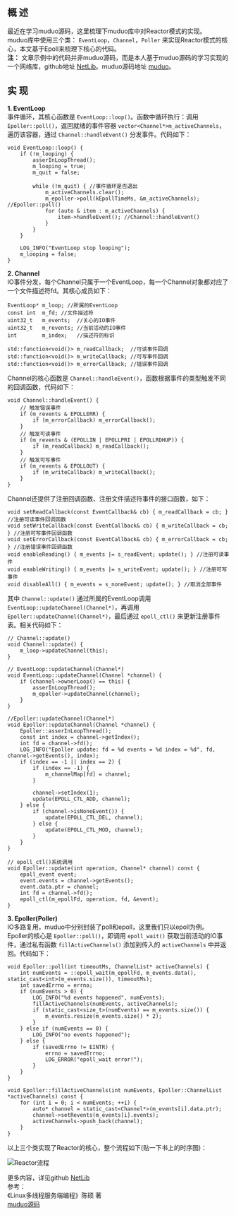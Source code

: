 ## 概 述
最近在学习muduo源码，这里梳理下muduo库中对Reactor模式的实现。  
muduo库中使用三个类： `EventLoop`，`Channel`，`Poller` 来实现Reactor模式的核心，本文基于Epoll来梳理下核心的代码。  
**注：** 文章示例中的代码并非muduo源码，而是本人基于muduo源码的学习实现的一个网络库，github地址 [NetLib](https://github.com/cyh1998/NetLib)。muduo源码地址 [muduo](https://github.com/chenshuo/muduo)。

## 实 现
**1. EventLoop**  
事件循环，其核心函数是 `EventLoop::loop()`。函数中循环执行：调用 `Epoller::poll()`，返回就绪的事件容器 `vector<Channel*>m_activeChannels`，遍历该容器，通过 `Channel::handleEvent()` 分发事件。代码如下：
```
void EventLoop::loop() {
    if (!m_looping) {
        asserInLoopThread();
        m_looping = true;
        m_quit = false;

        while (!m_quit) { //事件循环是否退出
            m_activeChannels.clear();
            m_epoller->poll(kEpollTimeMs, &m_activeChannels); //Epoller::poll()
            for (auto & item : m_activeChannels) {
                item->handleEvent(); //Channel::handleEvent()
            }
        }
    }

    LOG_INFO("EventLoop stop looping");
    m_looping = false;
}
```
**2. Channel**  
IO事件分发，每个Channel只属于一个EventLoop，每一个Channel对象都对应了一个文件描述符fd。其核心成员如下：
```
EventLoop* m_loop; //所属的EventLoop
const int  m_fd; //文件描述符
uint32_t   m_events;  //关心的IO事件
uint32_t   m_revents; //当前活动的IO事件
int        m_index;   //描述符的标识

std::function<void()> m_readCallback;  //可读事件回调
std::function<void()> m_writeCallback; //可写事件回调
std::function<void()> m_errorCallback; //错误事件回调
```
Channel的核心函数是 `Channel::handleEvent()`，函数根据事件的类型触发不同的回调函数，代码如下：
```
void Channel::handleEvent() {
    // 触发错误事件
    if (m_revents & EPOLLERR) {
        if (m_errorCallback) m_errorCallback();
    }
    // 触发可读事件
    if (m_revents & (EPOLLIN | EPOLLPRI | EPOLLRDHUP)) {
        if (m_readCallback) m_readCallback();
    }
    // 触发可写事件
    if (m_revents & EPOLLOUT) {
        if (m_writeCallback) m_writeCallback();
    }
}
```
Channel还提供了注册回调函数、注册文件描述符事件的接口函数，如下：
```
void setReadCallback(const EventCallback& cb) { m_readCallback = cb; } //注册可读事件回调函数
void setWriteCallback(const EventCallback& cb) { m_writeCallback = cb; } //注册可写事件回调函数
void setErrorCallback(const EventCallback& cb) { m_errorCallback = cb; } //注册错误事件回调函数
void enableReading() { m_events |= s_readEvent; update(); } //注册可读事件
void enableWriting() { m_events |= s_writeEvent; update(); } //注册可写事件
void disableAll() { m_events = s_noneEvent; update(); } //取消全部事件
```
其中 `Channel::update()` 通过所属的EventLoop调用 `EventLoop::updateChannel(Channel*)`，再调用 `Epoller::updateChannel(Channel*)`，最后通过 `epoll_ctl()` 来更新注册事件表。相关代码如下：
```
// Channel::update()
void Channel::update() {
    m_loop->updateChannel(this);
}

// EventLoop::updateChannel(Channel*)
void EventLoop::updateChannel(Channel *channel) {
    if (channel->ownerLoop() == this) {
        asserInLoopThread();
        m_epoller->updateChannel(channel);
    }
}

//Epoller::updateChannel(Channel*)
void Epoller::updateChannel(Channel *channel) {
    Epoller::asserInLoopThread();
    const int index = channel->getIndex();
    int fd = channel->fd();
    LOG_INFO("Epoller update: fd = %d events = %d index = %d", fd, channel->getEvents(), index);
    if (index == -1 || index == 2) {
        if (index == -1) {
            m_channelMap[fd] = channel;
        }

        channel->setIndex(1);
        update(EPOLL_CTL_ADD, channel);
    } else {
        if (channel->isNoneEvent()) {
            update(EPOLL_CTL_DEL, channel);
        } else {
            update(EPOLL_CTL_MOD, channel);
        }
    }
}

// epoll_ctl()系统调用
void Epoller::update(int operation, Channel* channel) const {
    epoll_event event;
    event.events = channel->getEvents();
    event.data.ptr = channel;
    int fd = channel->fd();
    epoll_ctl(m_epollFd, operation, fd, &event);
}
```
**3. Epoller(Poller)**  
IO多路复用，muduo中分别封装了poll和epoll，这里我们只以epoll为例。  
Epoller的核心是 `Epoller::poll()`，即调用 `epoll_wait()` 获取当前活动的IO事件，通过私有函数 `fillActiveChannels()` 添加到传入的 `activeChannels` 中并返回。代码如下：
```
void Epoller::poll(int timeoutMs, ChannelList* activeChannels) {
    int numEvents = ::epoll_wait(m_epollFd, m_events.data(), static_cast<int>(m_events.size()), timeoutMs);
    int savedErrno = errno;
    if (numEvents > 0) {
        LOG_INFO("%d events happened", numEvents);
        fillActiveChannels(numEvents, activeChannels);
        if (static_cast<size_t>(numEvents) == m_events.size()) {
            m_events.resize(m_events.size() * 2);
        }
    } else if (numEvents == 0) {
        LOG_INFO("no events happened");
    } else {
        if (savedErrno != EINTR) {
            errno = savedErrno;
            LOG_ERROR("epoll_wait error!");
        }
    }
}

void Epoller::fillActiveChannels(int numEvents, Epoller::ChannelList *activeChannels) const {
    for (int i = 0; i < numEvents; ++i) {
        auto* channel = static_cast<Channel*>(m_events[i].data.ptr);
        channel->setRevents(m_events[i].events);
        activeChannels->push_back(channel);
    }
}
```
以上三个类实现了Reactor的核心，整个流程如下(贴一下书上的时序图)：

![Reactor流程](https://upload-images.jianshu.io/upload_images/22192996-0020d42e01d840ef.png?imageMogr2/auto-orient/strip%7CimageView2/2/w/1240)

更多内容，详见github [NetLib](https://github.com/cyh1998/NetLib)  
参考：  
《Linux多线程服务端编程》陈硕 著  
[muduo源码](https://github.com/chenshuo/muduo)  